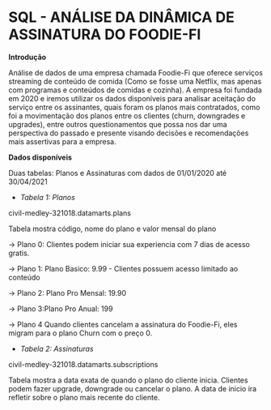 # SQL - ANÁLISE DA DINÂMICA DE ASSINATURA DO FOODIE-FI

**Introdução**

Análise de dados de uma empresa chamada Foodie-Fi que oferece serviços streaming de conteúdo de comida (Como se fosse uma Netflix, mas apenas com programas e conteúdos de comidas e cozinha). 
A empresa foi fundada em 2020 e iremos utilizar os dados disponíveis para analisar aceitação do serviço entre os assinantes, quais foram os planos mais contratados, como foi a movimentação dos planos entre os clientes (churn, downgrades e upgrades), entre outros questionamentos que possa nos dar uma perspectiva do passado e presente visando decisões e recomendações mais assertivas para a empresa.

**Dados disponíveis**

Duas tabelas: Planos e Assinaturas com dados de 01/01/2020 até 30/04/2021

* *Tabela 1: Planos* 

civil-medley-321018.datamarts.plans

Tabela mostra código, nome do plano e valor mensal do plano 

-> Plano 0: Clientes podem iniciar sua experiencia com 7 dias de acesso gratis.

-> Plano 1: Plano Basico: 9.99 - Clientes possuem acesso limitado ao conteúdo

-> Plano 2: Plano Pro Mensal: 19.90

-> Plano 3:Plano Pro Anual: 199

-> Plano 4 Quando clientes cancelam a assinatura do Foodie-Fi, eles migram para o plano Churn com o preço 0.

* *Tabela 2: Assinaturas*

civil-medley-321018.datamarts.subscriptions

Tabela mostra a data exata de quando o plano do cliente inicia. Clientes podem fazer upgrade, downgrade ou cancelar o plano. A data de inicio ira refletir sobre o plano mais recente do cliente. 
